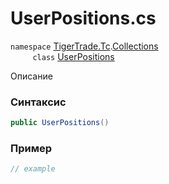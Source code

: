 
# UserPositions.cs
`namespace` [TigerTrade.Tc](../../../../TigerTrade.Tc.md).[Collections](../../../../TigerTrade.Tc/Collections.md)  
&nbsp;&nbsp;&nbsp;&nbsp;&nbsp;&nbsp;&nbsp;&nbsp;&nbsp;`class` [UserPositions](../../UserPositions.cs.md)

Описание

### Синтаксис
```csharp
public UserPositions()
```


### Пример  
```csharp
// example
```
                    
                    